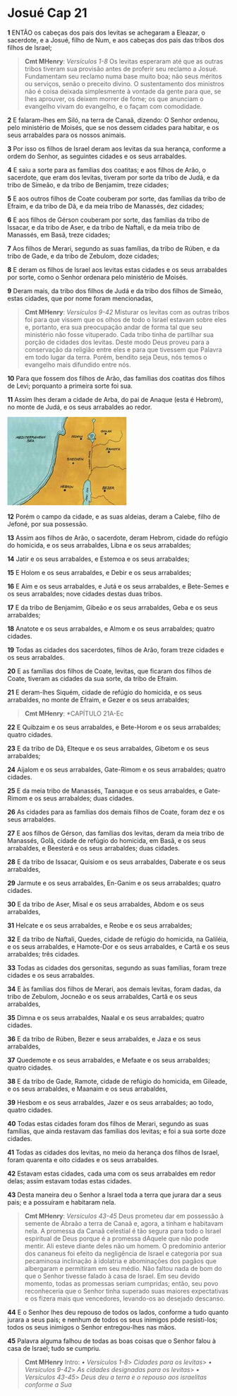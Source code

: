 # Josué Cap 21

**1** 	ENTÃO os cabeças dos pais dos levitas se achegaram a Eleazar, o sacerdote, e a Josué, filho de Num, e aos cabeças dos pais das tribos dos filhos de Israel;

> **Cmt MHenry**: *Versículos 1-8* Os levitas esperaram até que as outras tribos tiveram sua provisão antes de proferir seu reclamo a Josué. Fundamentam seu reclamo numa base muito boa; não seus méritos ou serviços, senão o preceito divino. O sustentamento dos ministros não é coisa deixada simplesmente à vontade da gente para que, se lhes aprouver, os deixem morrer de fome; os que anunciam o evangelho vivam do evangelho, e o façam com comodidade.

**2** 	E falaram-lhes em Siló, na terra de Canaã, dizendo: O Senhor ordenou, pelo ministério de Moisés, que se nos dessem cidades para habitar, e os seus arrabaldes para os nossos animais.

**3** 	Por isso os filhos de Israel deram aos levitas da sua herança, conforme a ordem do Senhor, as seguintes cidades e os seus arrabaldes.

**4** 	E saiu a sorte para as famílias dos coatitas; e aos filhos de Arão, o sacerdote, que eram dos levitas, tiveram por sorte da tribo de Judá, e da tribo de Simeão, e da tribo de Benjamim, treze cidades;

**5** 	E aos outros filhos de Coate couberam por sorte, das famílias da tribo de Efraim, e da tribo de Dã, e da meia tribo de Manassés, dez cidades;

**6** 	E aos filhos de Gérson couberam por sorte, das famílias da tribo de Issacar, e da tribo de Aser, e da tribo de Naftali, e da meia tribo de Manassés, em Basã, treze cidades;

**7** 	Aos filhos de Merari, segundo as suas famílias, da tribo de Rúben, e da tribo de Gade, e da tribo de Zebulom, doze cidades;

**8** 	E deram os filhos de Israel aos levitas estas cidades e os seus arrabaldes por sorte, como o Senhor ordenara pelo ministério de Moisés.

**9** 	Deram mais, da tribo dos filhos de Judá e da tribo dos filhos de Simeão, estas cidades, que por nome foram mencionadas,

> **Cmt MHenry**: *Versículos 9-42* Misturar os levitas com as outras tribos foi para que vissem que os olhos de todo o Israel estavam sobre eles e, portanto, era sua preocupação andar de forma tal que seu ministério não fosse vituperado. Cada tribo tinha de partilhar sua porção de cidades dos levitas. Deste modo Deus proveu para a conservação da religião entre eles e para que tivessem que Palavra em todo lugar da terra. Porém, bendito seja Deus, nós temos o evangelho mais difundido entre nós.

**10** 	Para que fossem dos filhos de Arão, das famílias dos coatitas dos filhos de Levi; porquanto a primeira sorte foi sua.

**11** 	Assim lhes deram a cidade de Arba, do pai de Anaque (esta é Hebrom), no monte de Judá, e os seus arrabaldes ao redor.

![](../Images/SweetPublishing/6-21-1.jpg) 

**12** 	Porém o campo da cidade, e as suas aldeias, deram a Calebe, filho de Jefoné, por sua possessão.

**13** 	Assim aos filhos de Arão, o sacerdote, deram Hebrom, cidade do refúgio do homicida, e os seus arrabaldes, Libna e os seus arrabaldes;

**14** 	Jatir e os seus arrabaldes, e Estemoa e os seus arrabaldes;

**15** 	E Holom e os seus arrabaldes, e Debir e os seus arrabaldes;

**16** 	E Aim e os seus arrabaldes, e Jutá e os seus arrabaldes, e Bete-Semes e os seus arrabaldes; nove cidades destas duas tribos.

**17** 	E da tribo de Benjamim, Gibeão e os seus arrabaldes, Geba e os seus arrabaldes;

**18** 	Anatote e os seus arrabaldes, e Almom e os seus arrabaldes; quatro cidades.

**19** 	Todas as cidades dos sacerdotes, filhos de Arão, foram treze cidades e os seus arrabaldes.

**20** 	E as famílias dos filhos de Coate, levitas, que ficaram dos filhos de Coate, tiveram as cidades da sua sorte, da tribo de Efraim.

**21** 	E deram-lhes Siquém, cidade de refúgio do homicida, e os seus arrabaldes, no monte de Efraim, e Gezer e os seus arrabaldes;

> **Cmt MHenry**: *CAPÍTULO 21A-Ec

**22** 	E Quibzaim e os seus arrabaldes, e Bete-Horom e os seus arrabaldes; quatro cidades.

**23** 	E da tribo de Dã, Elteque e os seus arrabaldes, Gibetom e os seus arrabaldes;

**24** 	Aijalom e os seus arrabaldes, Gate-Rimom e os seus arrabaldes; quatro cidades.

**25** 	E da meia tribo de Manassés, Taanaque e os seus arrabaldes, e Gate-Rimom e os seus arrabaldes; duas cidades.

**26** 	As cidades para as famílias dos demais filhos de Coate, foram dez e os seus arrabaldes.

**27** 	E aos filhos de Gérson, das famílias dos levitas, deram da meia tribo de Manassés, Golã, cidade de refúgio do homicida, em Basã, e os seus arrabaldes, e Beesterá e os seus arrabaldes; duas cidades.

**28** 	E da tribo de Issacar, Quisiom e os seus arrabaldes, Daberate e os seus arrabaldes,

**29** 	Jarmute e os seus arrabaldes, En-Ganim e os seus arrabaldes; quatro cidades.

**30** 	E da tribo de Aser, Misal e os seus arrabaldes, Abdom e os seus arrabaldes,

**31** 	Helcate e os seus arrabaldes, e Reobe e os seus arrabaldes;

**32** 	E da tribo de Naftali, Quedes, cidade de refúgio do homicida, na Galiléia, e os seus arrabaldes, e Hamote-Dor e os seus arrabaldes, e Cartã e os seus arrabaldes; três cidades.

**33** 	Todas as cidades dos gersonitas, segundo as suas famílias, foram treze cidades e os seus arrabaldes.

**34** 	E às famílias dos filhos de Merari, aos demais levitas, foram dadas, da tribo de Zebulom, Jocneão e os seus arrabaldes, Cartã e os seus arrabaldes,

**35** 	Dimna e os seus arrabaldes, Naalal e os seus arrabaldes; quatro cidades.

**36** 	E da tribo de Rúben, Bezer e seus arrabaldes, e Jaza e os seus arrabaldes,

**37** 	Quedemote e os seus arrabaldes, e Mefaate e os seus arrabaldes; quatro cidades.

**38** 	E da tribo de Gade, Ramote, cidade de refúgio do homicida, em Gileade, e os seus arrabaldes, e Maanaim e os seus arrabaldes,

**39** 	Hesbom e os seus arrabaldes, Jazer e os seus arrabaldes; ao todo, quatro cidades.

**40** 	Todas estas cidades foram dos filhos de Merari, segundo as suas famílias, que ainda restavam das famílias dos levitas; e foi a sua sorte doze cidades.

**41** 	Todas as cidades dos levitas, no meio da herança dos filhos de Israel, foram quarenta e oito cidades e os seus arrabaldes.

**42** 	Estavam estas cidades, cada uma com os seus arrabaldes em redor delas; assim estavam todas estas cidades.

**43** 	Desta maneira deu o Senhor a Israel toda a terra que jurara dar a seus pais; e a possuíram e habitaram nela.

> **Cmt MHenry**: *Versículos 43-45* Deus prometeu dar em possessão à semente de Abraão a terra de Canaã e, agora, a tinham e habitavam nela. A promessa da Canaã celestial é tão segura para todo o Israel espiritual de Deus porque é a promessa dAquele que não pode mentir. Ali esteve diante deles não um homem. O predomínio anterior dos cananeus foi efeito da negligência de Israel e categoria por sua pecaminosa inclinação à idolatria e abominações dos pagãos que albergaram e permitiram em seu médio. Não faltou nada de bom do que o Senhor tivesse falado à casa de Israel. Em seu devido momento, todas as promessas seriam cumpridas; então, seu povo reconheceria que o Senhor tinha superado suas maiores expectativas e os fizera mais que vencedores, levando-os ao desejado descanso.

**44** 	E o Senhor lhes deu repouso de todos os lados, conforme a tudo quanto jurara a seus pais; e nenhum de todos os seus inimigos pôde resisti-los; todos os seus inimigos o Senhor entregou-lhes nas mãos.

**45** 	Palavra alguma falhou de todas as boas coisas que o Senhor falou à casa de Israel; tudo se cumpriu.


> **Cmt MHenry** Intro: *• Versículos 1-8*> *Cidades para os levitas*> *• Versículos 9-42*> *As cidades designadas para os levitas*> *• Versículos 43-45*> *Deus deu a terra e o repouso aos israelitas conforme a Sua*